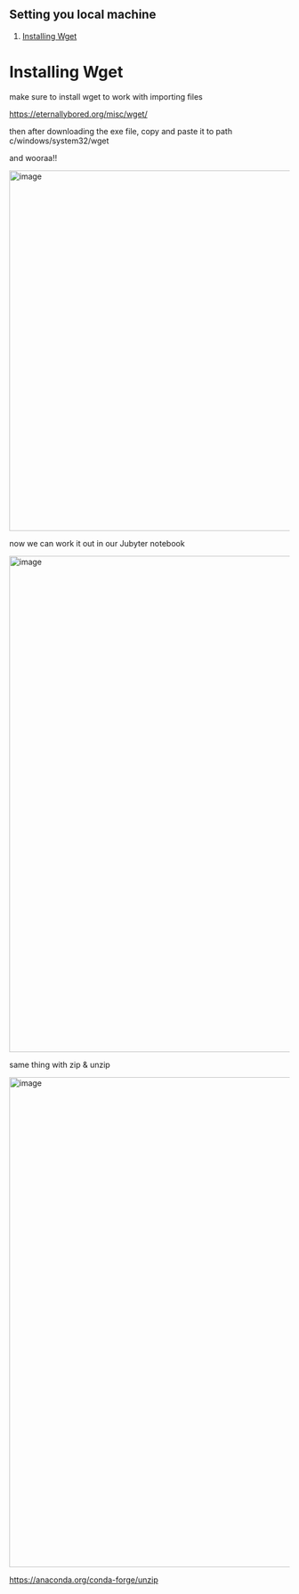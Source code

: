 
## Setting you local machine

1. [Installing Wget](#Installing-Wget)




# Installing Wget
make sure to install wget to work with importing files

https://eternallybored.org/misc/wget/

then after downloading  the exe file, copy and paste it to path
c/windows/system32/wget

and wooraa!!

<img width="648" alt="image" src="https://user-images.githubusercontent.com/63984422/184113637-36131bf3-7be9-4b37-b434-6cecaa51eaa2.png">
 
 now we can work it out in our Jubyter notebook
 
 <img width="892" alt="image" src="https://user-images.githubusercontent.com/63984422/184113712-d5942e8a-a7dd-4ab4-93c1-8b60e45ebbbe.png">


same thing with zip & unzip

<img width="881" alt="image" src="https://user-images.githubusercontent.com/63984422/184115908-e2d02e5d-da85-4aff-8d8d-b61e69adaea4.png">


https://anaconda.org/conda-forge/unzip
